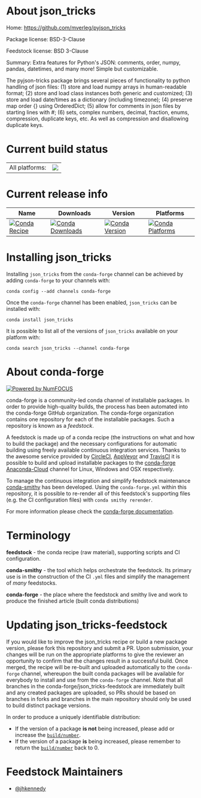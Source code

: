 About json_tricks
=================

Home: https://github.com/mverleg/pyjson_tricks

Package license: BSD-3-Clause

Feedstock license: BSD 3-Clause

Summary: Extra features for Python's JSON: comments, order, numpy, pandas, datetimes, and many more! Simple but customizable.

The pyjson-tricks package brings several pieces of functionality to python handling of json files:
(1) store and load numpy arrays in human-readable format;
(2) store and load class instances both generic and customized;
(3) store and load date/times as a dictionary (including timezone);
(4) preserve map order {} using OrderedDict;
(5) allow for comments in json files by starting lines with #;
(6) sets, complex numbers, decimal, fraction, enums, compression, duplicate keys, etc.
As well as compression and disallowing duplicate keys.


Current build status
====================


<table><tr><td>All platforms:</td>
    <td>
      <a href="https://dev.azure.com/conda-forge/feedstock-builds/_build/latest?definitionId=3016&branchName=master">
        <img src="https://dev.azure.com/conda-forge/feedstock-builds/_apis/build/status/json_tricks-feedstock?branchName=master">
      </a>
    </td>
  </tr>
</table>

Current release info
====================

| Name | Downloads | Version | Platforms |
| --- | --- | --- | --- |
| [![Conda Recipe](https://img.shields.io/badge/recipe-json_tricks-green.svg)](https://anaconda.org/conda-forge/json_tricks) | [![Conda Downloads](https://img.shields.io/conda/dn/conda-forge/json_tricks.svg)](https://anaconda.org/conda-forge/json_tricks) | [![Conda Version](https://img.shields.io/conda/vn/conda-forge/json_tricks.svg)](https://anaconda.org/conda-forge/json_tricks) | [![Conda Platforms](https://img.shields.io/conda/pn/conda-forge/json_tricks.svg)](https://anaconda.org/conda-forge/json_tricks) |

Installing json_tricks
======================

Installing `json_tricks` from the `conda-forge` channel can be achieved by adding `conda-forge` to your channels with:

```
conda config --add channels conda-forge
```

Once the `conda-forge` channel has been enabled, `json_tricks` can be installed with:

```
conda install json_tricks
```

It is possible to list all of the versions of `json_tricks` available on your platform with:

```
conda search json_tricks --channel conda-forge
```


About conda-forge
=================

[![Powered by NumFOCUS](https://img.shields.io/badge/powered%20by-NumFOCUS-orange.svg?style=flat&colorA=E1523D&colorB=007D8A)](http://numfocus.org)

conda-forge is a community-led conda channel of installable packages.
In order to provide high-quality builds, the process has been automated into the
conda-forge GitHub organization. The conda-forge organization contains one repository
for each of the installable packages. Such a repository is known as a *feedstock*.

A feedstock is made up of a conda recipe (the instructions on what and how to build
the package) and the necessary configurations for automatic building using freely
available continuous integration services. Thanks to the awesome service provided by
[CircleCI](https://circleci.com/), [AppVeyor](https://www.appveyor.com/)
and [TravisCI](https://travis-ci.com/) it is possible to build and upload installable
packages to the [conda-forge](https://anaconda.org/conda-forge)
[Anaconda-Cloud](https://anaconda.org/) channel for Linux, Windows and OSX respectively.

To manage the continuous integration and simplify feedstock maintenance
[conda-smithy](https://github.com/conda-forge/conda-smithy) has been developed.
Using the ``conda-forge.yml`` within this repository, it is possible to re-render all of
this feedstock's supporting files (e.g. the CI configuration files) with ``conda smithy rerender``.

For more information please check the [conda-forge documentation](https://conda-forge.org/docs/).

Terminology
===========

**feedstock** - the conda recipe (raw material), supporting scripts and CI configuration.

**conda-smithy** - the tool which helps orchestrate the feedstock.
                   Its primary use is in the construction of the CI ``.yml`` files
                   and simplify the management of *many* feedstocks.

**conda-forge** - the place where the feedstock and smithy live and work to
                  produce the finished article (built conda distributions)


Updating json_tricks-feedstock
==============================

If you would like to improve the json_tricks recipe or build a new
package version, please fork this repository and submit a PR. Upon submission,
your changes will be run on the appropriate platforms to give the reviewer an
opportunity to confirm that the changes result in a successful build. Once
merged, the recipe will be re-built and uploaded automatically to the
`conda-forge` channel, whereupon the built conda packages will be available for
everybody to install and use from the `conda-forge` channel.
Note that all branches in the conda-forge/json_tricks-feedstock are
immediately built and any created packages are uploaded, so PRs should be based
on branches in forks and branches in the main repository should only be used to
build distinct package versions.

In order to produce a uniquely identifiable distribution:
 * If the version of a package **is not** being increased, please add or increase
   the [``build/number``](https://conda.io/docs/user-guide/tasks/build-packages/define-metadata.html#build-number-and-string).
 * If the version of a package **is** being increased, please remember to return
   the [``build/number``](https://conda.io/docs/user-guide/tasks/build-packages/define-metadata.html#build-number-and-string)
   back to 0.

Feedstock Maintainers
=====================

* [@jhkennedy](https://github.com/jhkennedy/)

